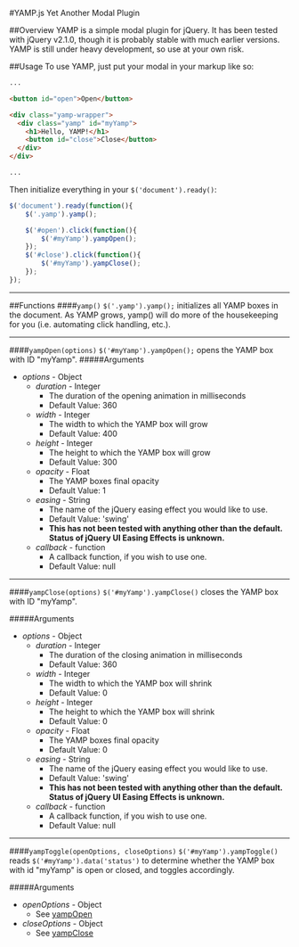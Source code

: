 #YAMP.js
Yet Another Modal Plugin

##Overview
YAMP is a simple modal plugin for jQuery. It has been tested with jQuery v2.1.0, though it is probably stable with much earlier versions. YAMP is still under heavy development, so use at your own risk.


##Usage
To use YAMP, just put your modal in your markup like so:
```html
...

<button id="open">Open</button>

<div class="yamp-wrapper">
  <div class="yamp" id="myYamp">
    <h1>Hello, YAMP!</h1>
    <button id="close">Close</button>
  </div>
</div>

...
```
Then initialize everything in your `$('document').ready()`:
```js
$('document').ready(function(){
	$('.yamp').yamp();

	$('#open').click(function(){
		$('#myYamp').yampOpen();
	});
	$('#close').click(function(){
		$('#myYamp').yampClose();
	});
});
```

---

##Functions
####`yamp()`
`$('.yamp').yamp();` initializes all YAMP boxes in the document.  As YAMP grows, yamp() will do more of the housekeeping for you (i.e. automating click handling, etc.).

---

####`yampOpen(options)`
`$('#myYamp').yampOpen();` opens the YAMP box with ID "myYamp".
#####Arguments
- _options_ - Object
  - _duration_ - Integer
    - The duration of the opening animation in milliseconds
    - Default Value: 360
  - _width_ - Integer
    - The width to which the YAMP box will grow
    - Default Value: 400
  - _height_ - Integer
    - The height to which the YAMP box will grow
    - Default Value: 300
  - _opacity_ - Float
    - The YAMP boxes final opacity
    - Default Value: 1
  - _easing_ - String
    - The name of the jQuery easing effect you would like to use.
    - Default Value: 'swing'
    - **This has not been tested with anything other than the default. Status of jQuery UI Easing Effects is unknown.**
  - _callback_ - function
    - A callback function, if you wish to use one.
    - Default Value: null

---

####`yampClose(options)`
`$('#myYamp').yampClose()` closes the YAMP box with ID "myYamp".

#####Arguments
- _options_ - Object
  - _duration_ - Integer
    - The duration of the closing animation in milliseconds
    - Default Value: 360
  - _width_ - Integer
    - The width to which the YAMP box will shrink
    - Default Value: 0
  - _height_ - Integer
    - The height to which the YAMP box will shrink
    - Default Value: 0
  - _opacity_ - Float
    - The YAMP boxes final opacity
    - Default Value: 0
  - _easing_ - String
    - The name of the jQuery easing effect you would like to use.
    - Default Value: 'swing'
    - **This has not been tested with anything other than the default. Status of jQuery UI Easing Effects is unknown.**
  - _callback_ - function
    - A callback function, if you wish to use one.
    - Default Value: null

---

####`yampToggle(openOptions, closeOptions)`
`$('#myYamp').yampToggle()` reads `$('#myYamp').data('status')` to determine whether the YAMP box with id "myYamp" is open or closed, and toggles accordingly.

#####Arguments
- _openOptions_ - Object
  - See [yampOpen](#yampopenoptions)
- _closeOptions_ - Object
  - See [yampClose](#yampcloseoptions)